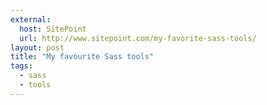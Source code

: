 ```yaml
---
external: 
  host: SitePoint
  url: http://www.sitepoint.com/my-favorite-sass-tools/
layout: post
title: "My favourite Sass tools"
tags:
  - sass
  - tools
---
```

